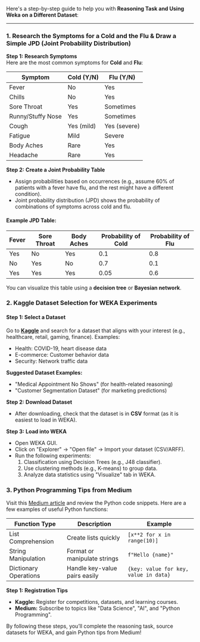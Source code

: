 Here's a step-by-step guide to help you with **Reasoning Task and Using Weka on a Different Dataset**:

---

### **1. Research the Symptoms for a Cold and the Flu & Draw a Simple JPD (Joint Probability Distribution)**

**Step 1:** **Research Symptoms**  
Here are the most common symptoms for **Cold** and **Flu**:

| Symptom              | Cold (Y/N) | Flu (Y/N) |
|----------------------|------------|-----------|
| Fever                | No         | Yes       |
| Chills               | No         | Yes       |
| Sore Throat          | Yes        | Sometimes |
| Runny/Stuffy Nose    | Yes        | Sometimes |
| Cough                | Yes (mild) | Yes (severe) |
| Fatigue              | Mild       | Severe    |
| Body Aches           | Rare       | Yes       |
| Headache             | Rare       | Yes       |

**Step 2:** **Create a Joint Probability Table**  
- Assign probabilities based on occurrences (e.g., assume 60% of patients with a fever have flu, and the rest might have a different condition).  
- Joint probability distribution (JPD) shows the probability of combinations of symptoms across cold and flu.

#### **Example JPD Table**:

| Fever | Sore Throat | Body Aches | Probability of Cold | Probability of Flu |
|-------|-------------|------------|--------------------|------------------|
| Yes   | No          | Yes        | 0.1                | 0.8              |
| No    | Yes         | No         | 0.7                | 0.1              |
| Yes   | Yes         | Yes        | 0.05               | 0.6              |

You can visualize this table using a **decision tree** or **Bayesian network**.

### **2. Kaggle Dataset Selection for WEKA Experiments**

#### **Step 1:** **Select a Dataset**  
Go to **[Kaggle](https://www.kaggle.com/)** and search for a dataset that aligns with your interest (e.g., healthcare, retail, gaming, finance). Examples:
   - Health: COVID-19, heart disease data
   - E-commerce: Customer behavior data
   - Security: Network traffic data

**Suggested Dataset Examples:**
- "Medical Appointment No Shows" (for health-related reasoning)
- "Customer Segmentation Dataset" (for marketing predictions)
  
**Step 2:** **Download Dataset**
- After downloading, check that the dataset is in **CSV** format (as it is easiest to load in WEKA).

**Step 3:** **Load into WEKA**
- Open WEKA GUI.
- Click on "Explorer" → "Open file" → Import your dataset (CSV/ARFF).
- Run the following experiments:
  1. Classification using Decision Trees (e.g., J48 classifier).
  2. Use clustering methods (e.g., K-means) to group data.
  3. Analyze data statistics using "Visualize" tab in WEKA.

### **3. Python Programming Tips from Medium**

Visit this [Medium article](https://medium.com/better-programming/25-useful-python-snippets-to-help-in-your-day-to-day-work-d59c636ec1b) and review the Python code snippets. Here are a few examples of useful Python functions:

| Function Type        | Description                                   | Example                                   |
|----------------------|-----------------------------------------------|-------------------------------------------|
| List Comprehension   | Create lists quickly                          | `[x**2 for x in range(10)]`               |
| String Manipulation  | Format or manipulate strings                   | `f"Hello {name}"`                         |
| Dictionary Operations| Handle key-value pairs easily                  | `{key: value for key, value in data}`     |

**Step 1:** **Registration Tips**  
- **Kaggle:** Register for competitions, datasets, and learning courses.
- **Medium:** Subscribe to topics like "Data Science", "AI", and "Python Programming".

By following these steps, you’ll complete the reasoning task, source datasets for WEKA, and gain Python tips from Medium!